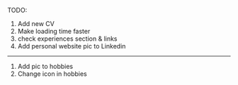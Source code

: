 TODO:

1. Add new CV
2. Make loading time faster
3. check experiences section & links
4. Add personal website pic to Linkedin

---

1. Add pic to hobbies
2. Change icon in hobbies
